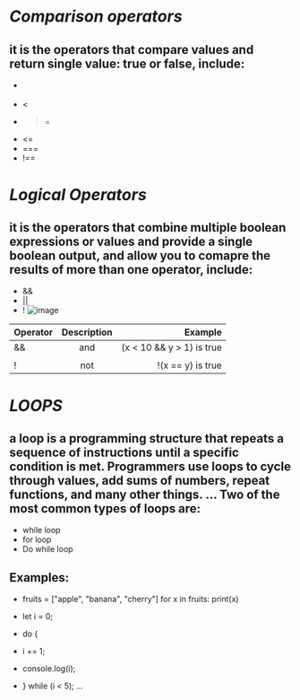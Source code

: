 # ***Comparison operators***
## it is the operators that compare values and return single value: true or false, include: 
* >
* < 
* >= 
* <= 
* ===  
* !== 
# ***Logical Operators***
## it is the operators that combine multiple boolean expressions or values and provide a single boolean output, and allow you to comapre the results of more than one operator, include:
* && 
* ||
* ! 
![image](https://i.ytimg.com/vi/wFB-ywsNPwg/maxresdefault.jpg)

| Operator | Description | Example     |
| :---    |    :----:   |          ---: |
| &&      | and       | (x < 10 && y > 1) is true  |
| ||      | or        | 	(x == 5 || y == 5) is false      |
| !       | not       | 	!(x == y) is true


# ***LOOPS***
## a loop is a programming structure that repeats a sequence of instructions until a specific condition is met. Programmers use loops to cycle through values, add sums of numbers, repeat functions, and many other things. ... Two of the most common types of loops are:
* while loop 
* for loop
* Do while loop
## Examples: 
* fruits = ["apple", "banana", "cherry"]
  for x in fruits:
    print(x)

* let i = 0;
* do {
 * i += 1;
 * console.log(i);
* } while (i < 5);
...